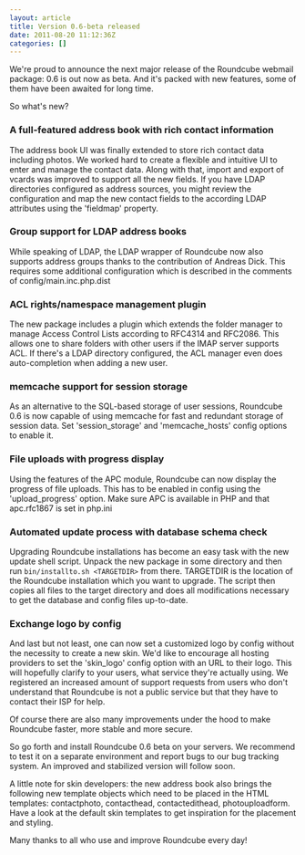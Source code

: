 ```yaml
---
layout: article
title: Version 0.6-beta released
date: 2011-08-20 11:12:36Z
categories: []
---
```

We're proud to announce the next major release of the Roundcube webmail package: 0.6 is out now as beta. And it's packed with new features, some of them have been awaited for long time.

So what's new?

### A full-featured address book with rich contact information

The address book UI was finally extended to store rich contact data including photos. We worked hard to create a flexible and intuitive UI to enter and manage the contact data. Along with that, import and export of vcards was improved to support all the new fields. If you have LDAP directories configured as address sources, you might review the configuration and map the new contact fields to the according LDAP attributes using the 'fieldmap' property.

### Group support for LDAP address books

While speaking of LDAP, the LDAP wrapper of Roundcube now also supports address groups thanks to the contribution of Andreas Dick. This requires some additional configuration which is described in the comments of config/main.inc.php.dist

### ACL rights/namespace management plugin

The new package includes a plugin which extends the folder manager to manage Access Control Lists according to RFC4314 and RFC2086. This allows one to share folders with other users if the IMAP server supports ACL. If there's a LDAP directory configured, the ACL manager even does auto-completion when adding a new user.

### memcache support for session storage

As an alternative to the SQL-based storage of user sessions, Roundcube 0.6 is now capable of using memcache for fast and redundant storage of session data. Set 'session_storage' and 'memcache_hosts' config options to enable it.

### File uploads with progress display

Using the features of the APC module, Roundcube can now display the progress of file uploads. This has to be enabled in config using the 'upload_progress' option. Make sure APC is available in PHP and that apc.rfc1867 is set in php.ini

### Automated update process with database schema check

Upgrading Roundcube installations has become an easy task with the new update shell script. Unpack the new package in some directory and then run `bin/installto.sh <TARGETDIR>` from there. TARGETDIR is the location of the Roundcube installation which you want to upgrade. The script then copies all files to the target directory and does all modifications necessary to get the database and config files up-to-date.

### Exchange logo by config

And last but not least, one can now set a customized logo by config without the necessity to create a new skin. We'd like to encourage all hosting providers to set the 'skin_logo' config option with an URL to their logo. This will hopefully clarify to your users, what service they're actually using. We registered an increased amount of support requests from users who don't understand that Roundcube is not a public service but that they have to contact their ISP for help.

Of course there are also many improvements under the hood to make Roundcube faster, more stable and more secure.

So go forth and install Roundcube 0.6 beta on your servers. We recommend to test it on a separate environment and report bugs to our bug tracking system. An improved and stabilized version will follow soon.

A little note for skin developers: the new address book also brings the following new template objects which need to be placed in the HTML templates: contactphoto, contacthead, contactedithead, photouploadform. Have a look at the default skin templates to get inspiration for the placement and styling.

Many thanks to all who use and improve Roundcube every day!

